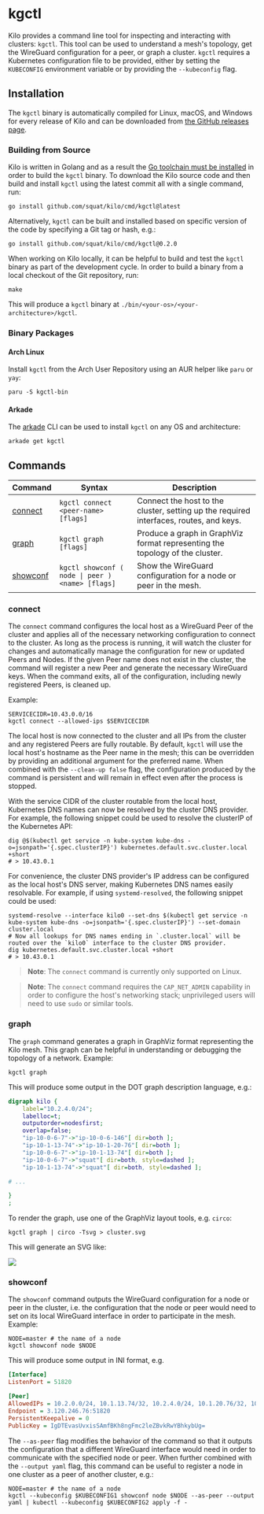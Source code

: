 # kgctl

Kilo provides a command line tool for inspecting and interacting with clusters: `kgctl`.
This tool can be used to understand a mesh's topology, get the WireGuard configuration for a peer, or graph a cluster.
`kgctl` requires a Kubernetes configuration file to be provided, either by setting the `KUBECONFIG` environment variable or by providing the `--kubeconfig` flag.

## Installation

The `kgctl` binary is automatically compiled for Linux, macOS, and Windows for every release of Kilo and can be downloaded from [the GitHub releases page](https://github.com/squat/kilo/releases/latest).

### Building from Source
Kilo is written in Golang and as a result the [Go toolchain must be installed](https://golang.org/doc/install) in order to build the `kgctl` binary.
To download the Kilo source code and then build and install `kgctl` using the latest commit all with a single command, run:

```shell
go install github.com/squat/kilo/cmd/kgctl@latest
```

Alternatively, `kgctl` can be built and installed based on specific version of the code by specifying a Git tag or hash, e.g.:

```shell
go install github.com/squat/kilo/cmd/kgctl@0.2.0
```

When working on Kilo locally, it can be helpful to build and test the `kgctl` binary as part of the development cycle.
In order to build a binary from a local checkout of the Git repository, run:

```shell
make
```

This will produce a `kgctl` binary at `./bin/<your-os>/<your-architecture>/kgctl`.


### Binary Packages

#### Arch Linux

Install `kgctl` from the Arch User Repository using an AUR helper like `paru` or `yay`:

```shell
paru -S kgctl-bin
```

#### Arkade

The [arkade](https://github.com/alexellis/arkade) CLI can be used to install `kgctl` on any OS and architecture:

```shell
arkade get kgctl
```

## Commands

|Command|Syntax|Description|
|----|----|-------|
|[connect](#connect)|`kgctl connect <peer-name> [flags]`|Connect the host to the cluster, setting up the required interfaces, routes, and keys.|
|[graph](#graph)|`kgctl graph [flags]`|Produce a graph in GraphViz format representing the topology of the cluster.|
|[showconf](#showconf)|`kgctl showconf ( node \| peer ) <name> [flags]`|Show the WireGuard configuration for a node or peer in the mesh.|

### connect

The `connect` command configures the local host as a WireGuard Peer of the cluster and applies all of the necessary networking configuration to connect to the cluster.
As long as the process is running, it will watch the cluster for changes and automatically manage the configuration for new or updated Peers and Nodes.
If the given Peer name does not exist in the cluster, the command will register a new Peer and generate the necessary WireGuard keys.
When the command exits, all of the configuration, including newly registered Peers, is cleaned up.

Example:

```shell
SERVICECIDR=10.43.0.0/16
kgctl connect --allowed-ips $SERVICECIDR
```

The local host is now connected to the cluster and all IPs from the cluster and any registered Peers are fully routable.
By default, `kgctl` will use the local host's hostname as the Peer name in the mesh; this can be overridden by providing an additional argument for the preferred name.
When combined with the `--clean-up false` flag, the configuration produced by the command is persistent and will remain in effect even after the process is stopped.

With the service CIDR of the cluster routable from the local host, Kubernetes DNS names can now be resolved by the cluster DNS provider.
For example, the following snippet could be used to resolve the clusterIP of the Kubernetes API:
```shell
dig @$(kubectl get service -n kube-system kube-dns -o=jsonpath='{.spec.clusterIP}') kubernetes.default.svc.cluster.local +short
# > 10.43.0.1
```

For convenience, the cluster DNS provider's IP address can be configured as the local host's DNS server, making Kubernetes DNS names easily resolvable.
For example, if using `systemd-resolved`, the following snippet could be used:
```shell
systemd-resolve --interface kilo0 --set-dns $(kubectl get service -n kube-system kube-dns -o=jsonpath='{.spec.clusterIP}') --set-domain cluster.local
# Now all lookups for DNS names ending in `.cluster.local` will be routed over the `kilo0` interface to the cluster DNS provider.
dig kubernetes.default.svc.cluster.local +short
# > 10.43.0.1
```

> **Note**: The `connect` command is currently only supported on Linux.

> **Note**: The `connect` command requires the `CAP_NET_ADMIN` capability in order to configure the host's networking stack; unprivileged users will need to use `sudo` or similar tools.

### graph

The `graph` command generates a graph in GraphViz format representing the Kilo mesh.
This graph can be helpful in understanding or debugging the topology of a network.
Example:

```shell
kgctl graph
```

This will produce some output in the DOT graph description language, e.g.:

```dot
digraph kilo {
	label="10.2.4.0/24";
	labelloc=t;
	outputorder=nodesfirst;
	overlap=false;
	"ip-10-0-6-7"->"ip-10-0-6-146"[ dir=both ];
	"ip-10-1-13-74"->"ip-10-1-20-76"[ dir=both ];
	"ip-10-0-6-7"->"ip-10-1-13-74"[ dir=both ];
	"ip-10-0-6-7"->"squat"[ dir=both, style=dashed ];
	"ip-10-1-13-74"->"squat"[ dir=both, style=dashed ];

# ...

}
;
```

To render the graph, use one of the GraphViz layout tools, e.g. `circo`:

```shell
kgctl graph | circo -Tsvg > cluster.svg
```

This will generate an SVG like:

<img src="./graphs/location.svg" />

### showconf

The `showconf` command outputs the WireGuard configuration for a node or peer in the cluster, i.e. the configuration that the node or peer would need to set on its local WireGuard interface in order to participate in the mesh.
Example:

```shell
NODE=master # the name of a node
kgctl showconf node $NODE
```

This will produce some output in INI format, e.g.

```ini
[Interface]
ListenPort = 51820

[Peer]
AllowedIPs = 10.2.0.0/24, 10.1.13.74/32, 10.2.4.0/24, 10.1.20.76/32, 10.4.0.2/32
Endpoint = 3.120.246.76:51820
PersistentKeepalive = 0
PublicKey = IgDTEvasUvxisSAmfBKh8ngFmc2leZBvkRwYBhkybUg=
```

The `--as-peer` flag modifies the behavior of the command so that it outputs the configuration that a different WireGuard interface would need in order to communicate with the specified node or peer.
When further combined with the `--output yaml` flag, this command can be useful to register a node in one cluster as a peer of another cluster, e.g.:

```shell
NODE=master # the name of a node
kgctl --kubeconfig $KUBECONFIG1 showconf node $NODE --as-peer --output yaml | kubectl --kubeconfig $KUBECONFIG2 apply -f -
```
